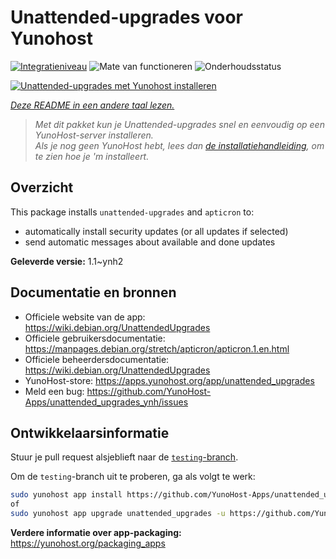 <!--
NB: Deze README is automatisch gegenereerd door <https://github.com/YunoHost/apps/tree/master/tools/readme_generator>
Hij mag NIET handmatig aangepast worden.
-->

# Unattended-upgrades voor Yunohost

[![Integratieniveau](https://dash.yunohost.org/integration/unattended_upgrades.svg)](https://ci-apps.yunohost.org/ci/apps/unattended_upgrades/) ![Mate van functioneren](https://ci-apps.yunohost.org/ci/badges/unattended_upgrades.status.svg) ![Onderhoudsstatus](https://ci-apps.yunohost.org/ci/badges/unattended_upgrades.maintain.svg)

[![Unattended-upgrades met Yunohost installeren](https://install-app.yunohost.org/install-with-yunohost.svg)](https://install-app.yunohost.org/?app=unattended_upgrades)

*[Deze README in een andere taal lezen.](./ALL_README.md)*

> *Met dit pakket kun je Unattended-upgrades snel en eenvoudig op een YunoHost-server installeren.*  
> *Als je nog geen YunoHost hebt, lees dan [de installatiehandleiding](https://yunohost.org/install), om te zien hoe je 'm installeert.*

## Overzicht

This package installs `unattended-upgrades` and `apticron` to:

* automatically install security updates (or all updates if selected)
* send automatic messages about available and done updates


**Geleverde versie:** 1.1~ynh2
## Documentatie en bronnen

- Officiele website van de app: <https://wiki.debian.org/UnattendedUpgrades>
- Officiele gebruikersdocumentatie: <https://manpages.debian.org/stretch/apticron/apticron.1.en.html>
- Officiele beheerdersdocumentatie: <https://wiki.debian.org/UnattendedUpgrades>
- YunoHost-store: <https://apps.yunohost.org/app/unattended_upgrades>
- Meld een bug: <https://github.com/YunoHost-Apps/unattended_upgrades_ynh/issues>

## Ontwikkelaarsinformatie

Stuur je pull request alsjeblieft naar de [`testing`-branch](https://github.com/YunoHost-Apps/unattended_upgrades_ynh/tree/testing).

Om de `testing`-branch uit te proberen, ga als volgt te werk:

```bash
sudo yunohost app install https://github.com/YunoHost-Apps/unattended_upgrades_ynh/tree/testing --debug
of
sudo yunohost app upgrade unattended_upgrades -u https://github.com/YunoHost-Apps/unattended_upgrades_ynh/tree/testing --debug
```

**Verdere informatie over app-packaging:** <https://yunohost.org/packaging_apps>
